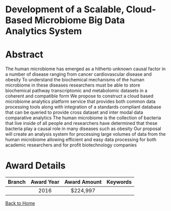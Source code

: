 
Development of a Scalable, Cloud-Based Microbiome Big Data Analytics System
===========================================================================

# Abstract


The human microbiome has emerged as a hitherto unknown causal factor in a number of disease 
ranging from cancer  cardiovascular disease  and obesity  To understand the biochemical mechanisms
of the human microbiome in these diseases  researchers must be able to store biochemical pathway 
transcriptomic  and metabolomic datasets in a coherent and compatible form  We propose to construct a
cloud based microbiome analytics platform service that provides both common data processing tools 
along with integration of a standards compliant database that can be queried to provide cross dataset
and inter modal data comparative analytics The human microbiome is the collection of bacteria that live inside of all people  and researchers have
determined that these bacteria play a causal role in many diseases such as obesity  Our proposal will
create an analysis system for processing large volumes of data from the human microbiome  allowing
efficient and easy data processing for both academic researchers and for profit biotechnology
companies  

# Award Details

|Branch|Award Year|Award Amount|Keywords|
| :---: | :---: | :---: | :---: |
||2016|$224,997||
  
  


[Back to Home](https://github.com/chrischow/dod_sbir_awards#2327)